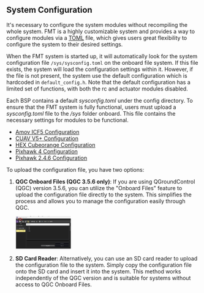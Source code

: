 
## System Configuration

It's necessary to configure the system modules without recompiling the whole system. FMT is a highly customizable system and provides a way to configure modules via a [TOML](https://toml.io/en/) file, which gives users great flexibility to configure the system to their desired settings. 

When the FMT system is started up, it will automatically look for the system configuration file `/sys/sysconfig.toml` on the onboard file system. If this file exists, the system will load the configuration settings within it. However, if the file is not present, the system use the default configuration which is hardcoded in `default_config.h`. Note that the default configuration has a limited set of functions, with both the rc and actuator modules disabled.

Each BSP contains a default *sysconfig.toml* under the config directory. To ensure that the FMT system is fully functional, users must upload a *sysconfig.toml* file to the */sys* folder onboard. This file contains the necessary settings for modules to be functional.

- [Amov ICF5 Configuration](https://github.com/Firmament-Autopilot/FMT-Firmware/blob/master/target/amov/icf5/config/sysconfig.toml)
- [CUAV V5+ Configuration](https://github.com/Firmament-Autopilot/FMT-Firmware/blob/master/target/amov/icf5/config/sysconfig.toml)
- [HEX Cubeorange Configuration](https://github.com/Firmament-Autopilot/FMT-Firmware/blob/master/target/cubepilot/cubeorange/config/sysconfig.toml)
- [Pixhawk 4 Configuration](https://github.com/Firmament-Autopilot/FMT-Firmware/blob/master/target/pixhawk/fmu-v5/config/sysconfig.toml)
- [Pixhawk 2.4.6 Configuration](https://github.com/Firmament-Autopilot/FMT-Firmware/blob/master/target/pixhawk/fmu-v2/config/sysconfig.toml)

To upload the configuration file, you have two options:

1. **QGC Onboard Files (QGC 3.5.6 only)**: If you are using QGroundControl (QGC) version 3.5.6, you can utilize the "Onboard Files" feature to upload the configuration file directly to the system. This simplifies the process and allows you to manage the configuration easily through QGC.

   <img src="../../figures/onboard_files.png" width="30%">

2. **SD Card Reader**: Alternatively, you can use an SD card reader to upload the configuration file to the system. Simply copy the configuration file onto the SD card and insert it into the system. This method works independently of the QGC version and is suitable for systems without access to QGC Onboard Files.
